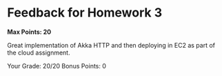 # Feedback for Homework 3
**Max Points: 20**

Great implementation of Akka HTTP and then deploying in EC2 as part of the cloud assignment.

Your Grade: 20/20
Bonus Points: 0
